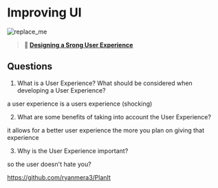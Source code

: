 # Improving UI

![replace_me](https://codeworks.blob.core.windows.net/public/assets/img/illustrations/placeholder.svg)

> **📖 [Designing a Srong User Experience](https://codeworksacademy.com/fs-student-guide/resources/wk7/03-Creating-Good-UX)**

## Questions

1. What is a User Experience? What should be considered when developing a User Experience?

a user experience is a users experience (shocking)

2. What are some benefits of taking into account the User Experience?

it allows for a better user experience the more you plan on giving that experience

3. Why is the User Experience important?

so the user doesn't hate you?

https://github.com/ryanmera3/PlanIt